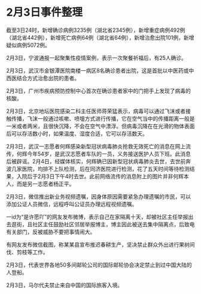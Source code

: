 # 2月3日事件整理

截至3日24时，新增确诊病例3235例（湖北省2345例），新增重症病例492例（湖北省442例），新增死亡病例64例（湖北省64例），新增治愈出院101例，新增疑似病例5072例。

2月3日，宁波通报一起聚集性疫情案例，表示一次聚餐祈福后，有25人确诊。

2月3日，武汉市金银潭医院南楼一病区8名确诊患者出院，这是首批以中医药或中西医结合方式治愈出院的患者。

2月3日，广州市疾病预防控制中心首次在确诊患者家中的门把手上发现了病毒的核酸。

2月3日，北京地坛医院感染二科主任医师蒋荣猛表示，病毒可以通过飞沫或者接触传播，飞沫一般通过咳嗽、喷嚏方式进行传播，它在空气当中的传播距离一般是一米或者两米，且很快沉降，不会在空气中漂浮。但病毒沉降在在光滑的物体表面后可以存活数小时，如果温度、湿度合适，它可以存活数天。

2月3日，武汉一志愿者何辉感染新型冠状病毒肺炎抢救无效死亡的消息在网上流传，何辉今年54岁，是武汉志愿者车队的一员，义务接送医护人员下班。此消息后被辟谣。2月4日，经媒体核实，何辉确已因新型冠状病毒肺炎去世，去世前奔波几家医院，均排不上队检测，后在同济医院进行检测，花了五天时间等待检测结果，入院后于2月3日下午4时去世。此前网络流传的消息附上的图片并非何辉本人，而是另一志愿者杨正平。

2月3日，微信推出新业务视频遗嘱，因身体原因需要紧急办理遗嘱的市民，可以添加公证人员微信，远程呼叫公证员办理远程视频遗嘱。

一id为“是许愿吖”的网友发布微博，表示自己在家隔离十天，却被社区主任举报出去逛街，且社区主任鼓励社区邻居举报博主，博主因此被送去集中隔离点，后致电有关部门，反被威胁不要把事情闹大。

有网友发布微信截图，称某某县宣布推迟春耕生产，坚决禁止群众外出进行果树间伐、剪枝等工作。

2月3日，代表世界各地50多间邮轮公司的国际邮轮协会决定禁止到过中国大陆的人登船。

2月3日，马尔代夫禁止来自中国的国际旅客入境。
